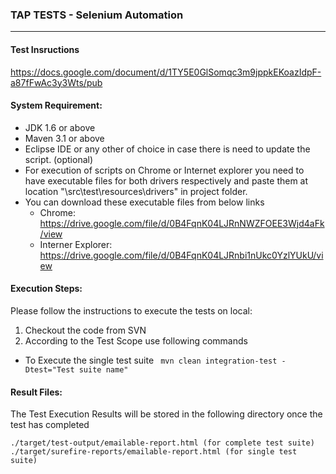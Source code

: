 ### TAP TESTS - Selenium Automation
----

#### Test Insructions
https://docs.google.com/document/d/1TY5E0GlSomqc3m9jppkEKoazIdpF-a87fFwAc3y3Wts/pub

#### System Requirement:

* JDK 1.6 or above
* Maven 3.1 or above
* Eclipse IDE or any other of choice in case there is need to update the script. (optional)
* For execution of scripts on Chrome or Internet explorer you need to have executable files for both drivers respectively and paste them at location "\src\test\resources\drivers" in project folder.
* You can download these executable files from below links
  * Chrome: https://drive.google.com/file/d/0B4FqnK04LJRnNWZFOEE3Wjd4aFk/view
  * Interner Explorer: https://drive.google.com/file/d/0B4FqnK04LJRnbi1nUkc0YzlYUkU/view

#### Execution Steps:
Please follow the instructions to execute the tests on local:

1. Checkout the code from SVN
2. According to the Test Scope use following commands
  - To Execute the single test suite
	``` mvn clean integration-test -Dtest="Test suite name"```
    
#### Result Files:	
The Test Execution Results will be stored in the following directory once the test has completed

    ./target/test-output/emailable-report.html (for complete test suite)
    ./target/surefire-reports/emailable-report.html (for single test suite)
